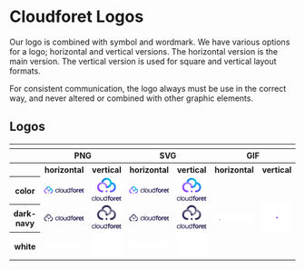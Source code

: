 # Cloudforet Logos

Our logo is combined with symbol and wordmark.
We have various options for a logo; horizontal and vertical versions. The horizontal version is the main version. The vertical version is used for square and vertical layout formats.

For consistent communication, the logo always must be use in the correct way, and never altered or combined with other graphic elements.

## Logos

<table>
  <tr>
    <th colspan="7"></th>
  </tr>
  <tr>
    <th></th>
    <th colspan="2">PNG</th>
    <th colspan="2">SVG</th>
    <th colspan="2">GIF</th>
  </tr>
  <tr>
    <th></th>
    <th>horizontal</th>
    <th>vertical</th>
    <th>horizontal</th>
    <th>vertical</th>
    <th>horizontal</th>
    <th>vertical</th>
  </tr>
  <tr>
    <th>color</th>
    <td><img src="/logo/Cloudforet_logo--horizontal-color.png" width="200"></td>
    <td><img src="/logo/Cloudforet_logo--vertical-color.png" width="95"></td>
    <td><img src="/logo/Cloudforet_logo--horizontal-color.svg" width="200"></td>
    <td><img src="/logo/Cloudforet_logo--vertical-color.svg" width="95"></td>
    <td rowspan="3"><img src="/logo/Cloudforet_logo--horizontal-color.gif" width="200"></td>
    <td rowspan="3"><img src="/logo/Cloudforet_logo--vertical-color.gif" width="95"></td>
  </tr>
  <tr>
    <th>dark-navy</th>
    <td><img src="/logo/Cloudforet_logo--horizontal-dark-navy.png" width="200"></td>
    <td><img src="/logo/Cloudforet_logo--vertical-dark-navy.png" width="95"></td>
    <td><img src="/logo/Cloudforet_logo--horizontal-dark-navy.svg" width="200"></td>
    <td><img src="/logo/Cloudforet_logo--vertical-dark-navy.svg" width="95"></td>
  </tr>
  <tr>
    <th>white</th>
    <td><img src="/logo/Cloudforet_logo--horizontal-white.png" width="200"></td>
    <td><img src="/logo/Cloudforet_logo--vertical-white.png" width="95"></td>
    <td><img src="/logo/Cloudforet_logo--horizontal-white.svg" width="200"></td>
    <td><img src="/logo/Cloudforet_logo--vertical-white.svg" width="95"></td>
  </tr>
</table>
